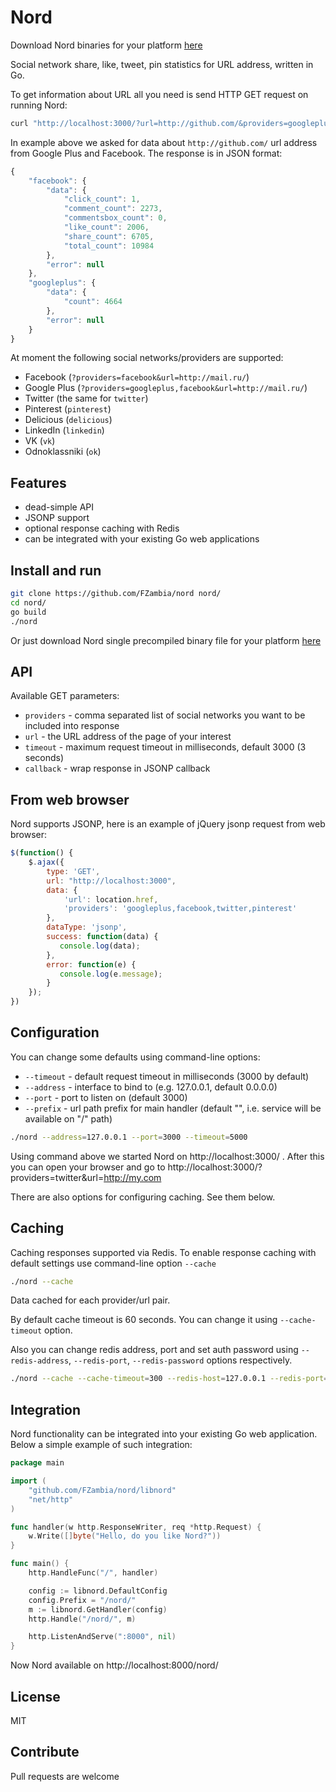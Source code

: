 Nord
====

Download Nord binaries for your platform [here](https://github.com/FZambia/nord/releases/latest) 

Social network share, like, tweet, pin statistics for URL address, written in Go.

To get information about URL all you need is send HTTP GET request on running Nord:

```bash
curl "http://localhost:3000/?url=http://github.com/&providers=googleplus,facebook"
```

In example above we asked for data about `http://github.com/` url address from Google Plus and Facebook. The response is in JSON format:

```javascript
{
    "facebook": {
        "data": {
            "click_count": 1, 
            "comment_count": 2273, 
            "commentsbox_count": 0, 
            "like_count": 2006, 
            "share_count": 6705, 
            "total_count": 10984
        }, 
        "error": null
    }, 
    "googleplus": {
        "data": {
            "count": 4664
        }, 
        "error": null
    }
}
```


At moment the following social networks/providers are supported:

* Facebook (`?providers=facebook&url=http://mail.ru/`)
* Google Plus (`?providers=googleplus,facebook&url=http://mail.ru/`)
* Twitter (the same for `twitter`)
* Pinterest (`pinterest`)
* Delicious (`delicious`)
* LinkedIn (`linkedin`)
* VK (`vk`)
* Odnoklassniki (`ok`)


Features
--------

* dead-simple API
* JSONP support
* optional response caching with Redis
* can be integrated with your existing Go web applications


Install and run
---------------

```bash
git clone https://github.com/FZambia/nord nord/
cd nord/
go build
./nord
```

Or just download Nord single precompiled binary file for your platform [here](https://github.com/FZambia/nord/releases/latest) 


API
---

Available GET parameters:

* `providers` - comma separated list of social networks you want to be included into response
* `url` - the URL address of the page of your interest
* `timeout` - maximum request timeout in milliseconds, default 3000 (3 seconds)
* `callback` - wrap response in JSONP callback


From web browser
----------------

Nord supports JSONP, here is an example of jQuery jsonp request from web browser:

```javascript
$(function() {
    $.ajax({
        type: 'GET',
        url: "http://localhost:3000",
        data: {
            'url': location.href,
            'providers': 'googleplus,facebook,twitter,pinterest'
        },
        dataType: 'jsonp',
        success: function(data) {
           console.log(data);
        },
        error: function(e) {
           console.log(e.message);
        }
    });    
})
```

Configuration
-------------

You can change some defaults using command-line options:

* ``--timeout`` - default request timeout in milliseconds (3000 by default)
* ``--address`` - interface to bind to (e.g. 127.0.0.1, default 0.0.0.0)
* ``--port`` - port to listen on (default 3000)
* ``--prefix`` - url path prefix for main handler (default "", i.e. service will be available on "/" path)

```bash
./nord --address=127.0.0.1 --port=3000 --timeout=5000
```

Using command above we started Nord on http://localhost:3000/ . After this you can open your browser and go to http://localhost:3000/?providers=twitter&url=http://my.com

There are also options for configuring caching. See them below.

Caching
-------

Caching responses supported via Redis. To enable response caching with default settings use command-line option ``--cache``

```bash
./nord --cache
```

Data cached for each provider/url pair.

By default cache timeout is 60 seconds. You can change it using ``--cache-timeout`` option.

Also you can change redis address, port and set auth password using ``--redis-address``, ``--redis-port``, ``--redis-password`` options respectively.

```bash
./nord --cache --cache-timeout=300 --redis-host=127.0.0.1 --redis-port=6379 --redis-password="pass"
```


Integration
-----------

Nord functionality can be integrated into your existing Go web application. Below a simple example of such integration:

```go
package main

import (
    "github.com/FZambia/nord/libnord"
    "net/http"
)

func handler(w http.ResponseWriter, req *http.Request) {
    w.Write([]byte("Hello, do you like Nord?"))
}

func main() {
    http.HandleFunc("/", handler)

    config := libnord.DefaultConfig
    config.Prefix = "/nord/"
    m := libnord.GetHandler(config)
    http.Handle("/nord/", m)

    http.ListenAndServe(":8000", nil)
}
```

Now Nord available on http://localhost:8000/nord/

License
-------

MIT


Contribute
----------

Pull requests are welcome

